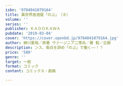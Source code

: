 ```yaml
---
isbn: '9784041079164'
title: 異世界居酒屋「のぶ」　（８）
volume: ''
series: ''
publisher: ＫＡＤＯＫＡＷＡ
pubdate: '2019-03-04'
cover: 'https://cover.openbd.jp/9784041079164.jpg'
author: 蝉川夏哉／原著 ヴァージニア二等兵／著 転／企画
description: ンス、衛兵を辞め「のぶ」で働く――！？
price: '580'
genre: ''
target: 一般
format: コミック
content: コミックス・劇画

---
```

